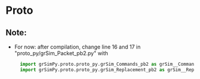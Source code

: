 # Proto

## Note:

* For now: after compilation, change line 16 and 17 in "proto_py/grSim_Packet_pb2.py" with 
  ```python
    import grSimPy.proto.proto_py.grSim_Commands_pb2 as grSim__Commands__pb2
    import grSimPy.proto.proto_py.grSim_Replacement_pb2 as grSim__Replacement__pb2
  ```